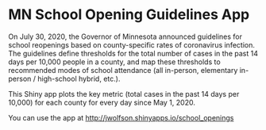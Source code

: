 # MN School Opening Guidelines App

On July 30, 2020, the Governor of Minnesota announced guidelines for school reopenings based on county-specific rates of coronavirus infection. The guidelines define thresholds for the total number of cases in the past 14 days per 10,000 people in a county, and map these thresholds to recommended modes of school attendance (all in-person, elementary in-person / high-school hybrid, etc.).

This Shiny app plots the key metric (total cases in the past 14 days per 10,000) for each county for every day since May 1, 2020.

You can use the app at http://jwolfson.shinyapps.io/school_openings
